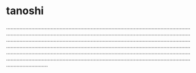 # tanoshi

....................................................................................................................................................................................................................................................................................................................................................................................................................................................................................................................................................................................................................................................................................................................................................................................................